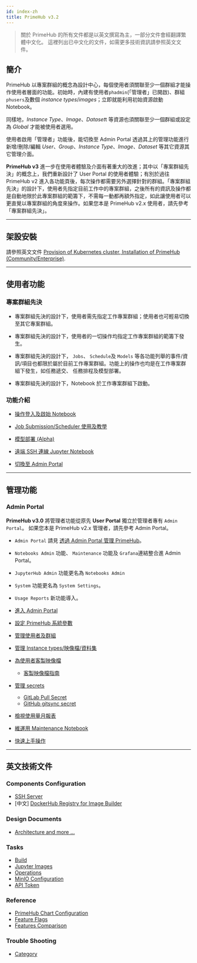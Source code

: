 ```yaml
---
id: index-zh
title: PrimeHub v3.2
---
```


>關於 PrimeHub 的所有文件都是以英文撰寫為主，一部分文件會經翻譯繁體中文化。
>這裡列出已中文化的文件，如需更多技術資訊請參照英文文件。

## 簡介

PrimeHub 以專案群組的概念為設計中心，每個使用者須關聯至少一個群組才能操作使用者層面的功能。初始時，內建有使用者`phadmin`(「管理者」已開啟)、群組`phusers`及數個 *instance types*/*images*；立即就能利用初始資源啟動 Notebook。

同樣地，*Instance Type*、*Image*、*Dataset*t 等資源也須關聯至少一個群組或設定為 *Global* 才能被使用者選用。

使用者啟用「管理者」功能後，能切換至 Admin Portal 透過其上的管理功能進行新增/刪除/編輯 *User*、*Group*、*Instance Type*、*Image*、*Dataset* 等其它資源其它管理介面。

**PrimeHub v3** 進一步在使用者體驗及介面有著重大的改進；其中以「專案群組先決」的概念上，我們重新設計了 User Portal 的使用者體驗；有別於過往 PrimeHub v2 進入各功能頁後，每次操作都需要另外選擇針對的群組。「專案群組先決」的設計下，使用者先指定目前工作中的專案群組，之後所有的資訊及操作都是自動地限於此專案群組的範籌下，不需每一動都再額外指定，如此讓使用者可以更直覺以專案群組的角度來操作。如果您本是 PrimeHub v2.x 使用者，請先參考「專案群組先決」。

---

## 架設安裝

請參照英文文件 [Provision of Kubernetes cluster, Installation of PrimeHub (Community/Enterprise)](dev-introduction).

---

## 使用者功能

### 專案群組先決

+ 專案群組先決的設計下，使用者需先指定工作專案群組；使用者也可輕易切換至其它專案群組。

+ 專案群組先決的設計下，使用者的一切操作均指定工作專案群組的範籌下發生。

+ 專案群組先決的設計下， `Jobs`、 `Schedule`及 `Models` 等各功能列舉的事件/資訊/項目也都限於屬於目前工作專案群組。功能上的操作也均是在工作專案群組下發生，如任務遞交、 任務排程及模型部署。

+ 專案群組先決的設計下，Notebook 於工作專案群組下啟動。

### 功能介紹

+ [操作登入及啟始 Notebook](zh-tw/quickstart/login-portal-user)

+ [Job Submission/Scheduler 使用及教學](zh-tw/job-submission-cht)

+ [模型部署 (Alpha)](zh-tw/model-deployment-feature)

+ [遠端 SSH 連線 Jupyter Notebook](zh-tw/guide_manual/ssh-config-cht)

+ [切換至 Admin Portal](zh-tw/quickstart/login-portal-admin)

---

## 管理功能

### Admin Portal

**PrimeHub v3.0** 將管理者功能從原先 **User Portal** 獨立於管理者專有 `Admin Portal`。 如果您本是 PrimeHub v2.x 管理者，請先參考 Admin Portal。

+ `Admin Portal` 請見 [透過 Admin Portal 管理 PrimeHub](zh-tw/quickstart/login-portal-admin)。

+ `Notebooks Admin` 功能、 `Maintenance` 功能及 `Grafana`連結整合進 Admin Portal。

+ `JupyterHub Admin` 功能更名為 `Notebooks Admin`

+ `System` 功能更名為 `System Settings`。

+ `Usage Reports` 新功能導入。

+ [進入 Admin Portal](zh-tw/quickstart/login-portal-admin)

+ [設定 PrimeHub 系統參數](zh-tw/guide_manual/admin-system-cht)

+ [管理使用者及群組](zh-tw/guide_manual/admin-user-cht)

+ [管理 Instance types/映像檔/資料集](zh-tw/guide_manual/admin-instancetype-cht)

+ [為使用者客製映像檔](zh-tw/guide_manual/admin-build-image-cht)
  + [客製映像檔指南](zh-tw/guide_manual/custom-image-guideline)

+ [管理 secrets](zh-tw/guide_manual/admin-secret-cht) 

  + [GitLab Pull Secret](zh-tw/quickstart/secret-pull-image)
  + [GitHub gitsync secret](zh-tw/quickstart/secret-gitsync)

+ [檢視使用量月報表](zh-tw/guide_manual/admin-report-cht)
  
+ [維運用 Maintenance Notebook](zh-tw/maintenance-cht)

+ [快速上手操作](zh-tw/quickstart/create-user)

---

## 英文技術文件

### Components Configuration

+ [SSH Server](getting_started/configure-ssh-server)
+ [中文] [DockerHub Registry for Image Builder](zh-tw/quickstart/dockerhub-registry)
  
### Design Documents

+ [Architecture and more ...](design/architecture)

### Tasks

+ [Build](tasks/build)
+ [Jupyter Images](tasks/repo2docker)
+ [Operations](tasks/benchmark)
+ [MinIO Configuration](tasks/minio_configurations)
+ [API Token](tasks/api-token)

### Reference

+ [PrimeHub Chart Configuration](references/primehub_chart)
+ [Feature Flags](references/feature-flag)
+ [Features Comparison](comparison)

### Trouble Shooting

+ [Category](trouble-shoot-guide)